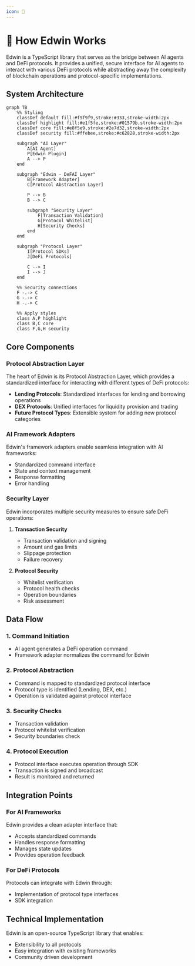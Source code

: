```yaml
---
icon: 🦉
---
```


# 🦉 How Edwin Works

Edwin is a TypeScript library that serves as the bridge between AI agents and DeFi protocols. It provides a unified, secure interface for AI agents to interact with various DeFi protocols while abstracting away the complexity of blockchain operations and protocol-specific implementations.

## System Architecture

```mermaid
graph TB
    %% Styling
    classDef default fill:#f9f9f9,stroke:#333,stroke-width:2px
    classDef highlight fill:#e1f5fe,stroke:#01579b,stroke-width:2px
    classDef core fill:#e8f5e9,stroke:#2e7d32,stroke-width:2px
    classDef security fill:#ffebee,stroke:#c62828,stroke-width:2px

    subgraph "AI Layer"
        A[AI Agent]
        P[Edwin Plugin]
        A --> P
    end
    
    subgraph "Edwin - DeFAI Layer"
        B[Framework Adapter]
        C[Protocol Abstraction Layer]
        
        P --> B
        B --> C
        
        subgraph "Security Layer"
            F[Transaction Validation]
            G[Protocol Whitelist]
            H[Security Checks]
        end
    end
    
    subgraph "Protocol Layer"
        I[Protocol SDKs]
        J[DeFi Protocols]
        
        C --> I
        I --> J
    end
    
    %% Security connections
    F -.-> C
    G -.-> C
    H -.-> C

    %% Apply styles
    class A,P highlight
    class B,C core
    class F,G,H security
```

## Core Components

### Protocol Abstraction Layer
The heart of Edwin is its Protocol Abstraction Layer, which provides a standardized interface for interacting with different types of DeFi protocols:

- **Lending Protocols**: Standardized interfaces for lending and borrowing operations
- **DEX Protocols**: Unified interfaces for liquidity provision and trading
- **Future Protocol Types**: Extensible system for adding new protocol categories

### AI Framework Adapters
Edwin's framework adapters enable seamless integration with AI frameworks:
- Standardized command interface
- State and context management
- Response formatting
- Error handling

### Security Layer
Edwin incorporates multiple security measures to ensure safe DeFi operations:

1. **Transaction Security**
   - Transaction validation and signing
   - Amount and gas limits
   - Slippage protection
   - Failure recovery

2. **Protocol Security**
   - Whitelist verification
   - Protocol health checks
   - Operation boundaries
   - Risk assessment

## Data Flow

### 1. Command Initiation
- AI agent generates a DeFi operation command
- Framework adapter normalizes the command for Edwin

### 2. Protocol Abstraction
- Command is mapped to standardized protocol interface
- Protocol type is identified (Lending, DEX, etc.)
- Operation is validated against protocol interface

### 3. Security Checks
- Transaction validation
- Protocol whitelist verification
- Security boundaries check

### 4. Protocol Execution
- Protocol interface executes operation through SDK
- Transaction is signed and broadcast
- Result is monitored and returned

## Integration Points

### For AI Frameworks
Edwin provides a clean adapter interface that:
- Accepts standardized commands
- Handles response formatting
- Manages state updates
- Provides operation feedback

### For DeFi Protocols
Protocols can integrate with Edwin through:
- Implementation of protocol type interfaces
- SDK integration

## Technical Implementation

Edwin is an open-source TypeScript library that enables:
- Extensibility to all protocols
- Easy integration with existing frameworks
- Community driven development


